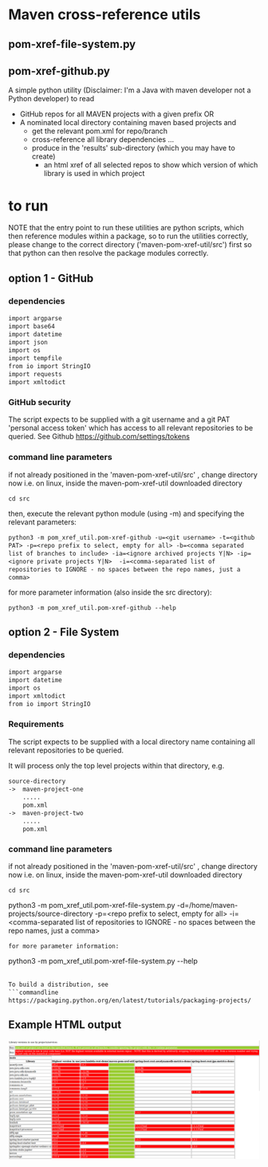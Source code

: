 # Maven cross-reference utils
## pom-xref-file-system.py
## pom-xref-github.py

A simple python utility (Disclaimer: I'm a Java with maven developer not a Python developer) to read 
* GitHub repos for all MAVEN projects with a given prefix 
OR
* A nominated local directory containing maven based projects and 
  - get the relevant pom.xml for repo/branch
  - cross-reference all library dependencies ...
  - produce in the 'results' sub-directory (which you may have to create)
    - an html xref of all selected repos to show which version of which library is used in which project

# to run
NOTE that the entry point to run these utilities are python scripts, which then reference modules within a package, so 
to run the utilities correctly, please change to the correct directory ('maven-pom-xref-util/src') first so that python can then resolve the 
package modules correctly.

## option 1 - GitHub
### dependencies
```commandline
import argparse
import base64
import datetime
import json
import os
import tempfile
from io import StringIO
import requests
import xmltodict
```
### GitHub security
The script expects to be supplied with a git username and a git PAT 'personal access token' which has access to all relevant repositories to be queried.
See Github https://github.com/settings/tokens

### command line parameters
if not already positioned in the 'maven-pom-xref-util/src' , change directory now i.e. on linux, inside the maven-pom-xref-util downloaded directory
```commandline
cd src
```
then, execute the relevant python module (using -m) and specifying the relevant parameters:
```
python3 -m pom_xref_util.pom-xref-github -u=<git username> -t=<github PAT> -p=<repo prefix to select, empty for all> -b=<comma separated list of branches to include> -ia=<ignore archived projects Y|N> -ip=<ignore private projects Y|N>  -i=<comma-separated list of repositories to IGNORE - no spaces between the repo names, just a comma>
```
for more parameter information (also inside the src directory):
```
python3 -m pom_xref_util.pom-xref-github --help
```

## option 2 - File System
### dependencies
```commandline
import argparse
import datetime
import os
import xmltodict
from io import StringIO
```
### Requirements
The script expects to be supplied with a local directory name containing all relevant repositories to be queried.

It will process only the top level projects within that directory, e.g.
```commandline
source-directory
->  maven-project-one
    .....
    pom.xml
->  maven-project-two
    .....
    pom.xml
```

### command line parameters
if not already positioned in the 'maven-pom-xref-util/src' , change directory now i.e. on linux, inside the maven-pom-xref-util downloaded directory
```commandline
cd src
```
python3 -m pom_xref_util.pom-xref-file-system.py -d=/home/maven-projects/source-directory -p=<repo prefix to select, empty for all> -i=<comma-separated list of repositories to IGNORE - no spaces between the repo names, just a comma>
```
for more parameter information:
```
python3 -m pom_xref_util.pom-xref-file-system.py --help
```

To build a distribution, see
```commandline
https://packaging.python.org/en/latest/tutorials/packaging-projects/
```
## Example HTML output
![Image](example-html-report.png)